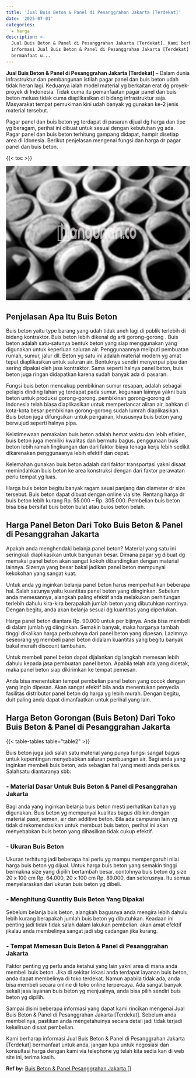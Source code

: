 ```yaml
---
title: 'Jual Buis Beton & Panel di Pesanggrahan Jakarta [Terdekat]'
date: '2025-07-01'
categories:
  - harga
description: >-
  Jual Buis Beton & Panel di Pesanggrahan Jakarta [Terdekat]. Kami berharap
  informasi Jual Buis Beton & Panel di Pesanggrahan Jakarta [Terdekat]
  bermanfaat u...
---
```


**Jual Buis Beton & Panel di Pesanggrahan Jakarta \[Terdekat\]** – Dalam dunia infrastruktur dan pembangunan istilah pagar panel dan buis beton udah tidak heran lagi. Keduanya ialah model material yg berkaitan erat dg proyek-proyek di Indonesia. Tidak cuma itu pemanfaatan pagar panel dan buis beton meluas tidak cuma diaplikasikan di bidang infrastruktur saja. Masyarakat tempat pemukiman kini udah banyak yg gunakan ke-2 jenis material tersebut.

Pagar panel dan buis beton yg terdapat di pasaran dijual dg harga dan tipe yg beragam, perihal ini dibuat untuk sesuai dengan kebutuhan yg ada. Pagar panel dan buis beton terhitung gampang didapat, hampir disetiap area di Idonesia. Berikut penjelasan mengenai fungsi dan harga dr pagar panel dan buis beton.

{{< toc >}}

![Jual Buis Beton & Panel di Pesanggrahan Jakarta [Terdekat]](/images/jual-panel-buis-beton-murah-10.png)

## Penjelasan Apa Itu Buis Beton

Buis beton yaitu type barang yang udah tidak aneh lagi di publik terlebih di bidang kontraktor. Buis beton lebih dikenal dg arti gorong-gorong . Buis beton adalah satu-satunya bentuk beton yang siap menggunakan yang digunakan untuk keperluan saluran air. Penggunaannya meliputi pembuatan rumah, sumur, jalur dll. Beton yg satu ini adalah material modern yg amat tepat diaplikasikan untuk saluran air. Bentuknya sendiri menyerpai pipa dan sering dipakai oleh jasa kontraktor. Sama seperti halnya panel beton, buis beton juga ringan didapatkan karena sudah banyak ada di pasaran.

Fungsi buis beton mencakup pembikinan sumur resapan, adalah sebagai pelapis dinding lahan yg terdapat pada sumur. kegunaan lainnya yakni buis beton untuk produksi gorong-gorong. pembikinan gorong-gorong di Indonesia telah biasa diaplikasikan untuk memperlancar aliran air, bahkan di kota-kota besar pembikinan gorong-gorong sudah lumrah diaplikasikan. Buis beton juga difungsikan untuk pengairan, khususnya buis beton yang berwujud seperti halnya pipa.

Keistimewaan pemakaian buis beton adalah hemat waktu dan lebih efisien, buis beton juga memiliki kwalitas dan bermutu bagus. penggunaan buis beton lebih ramah lingkungan dan dari faktor biaya tenaga kerja lebih sedikit dikarenakan penggunaanya lebih efektif dan cepat.

Kelemahan gunakan buis beton adalah dari faktor transportasi yakni disaat memindahkan buis beton ke area konstruksi dengan dari faktor perawatan perlu tempat yg luas.

Harga buis beton begitu banyak ragam seuai panjang dan diameter dr size tersebut. Buis beton dapat dibuat dengan online via site. Rentang harga dr buis beton lebih kurang Rp. 55.000 – Rp. 305.000. Pembelian buis beton bisa bisa bersifat buis beton bulat atau buios beton belah.

## Harga Panel Beton Dari Toko Buis Beton & Panel di Pesanggrahan Jakarta

Apakah anda menghendaki belanja panel beton? Material yang satu ini seringkali diaplikasikan untuk bangunan besar. Dimana pagar yg dibuat dg memakai panel beton akan sangat kokoh dibandingkan dengan material lainnya. Sizenya yang besar bakal jadikan panel beton mempunyai kekokohan yang sangat kuat.

Untuk anda yg inginkan belanja panel beton harus memperhatikan beberapa hal. Salah satunya yaitu kuantitas panel beton yang diinginkan. Sebelum anda memesannya, alangkah paling efektif anda melakukan perhitungan terlebih dahulu kira-kira berapakah jumlah beton yang dibutuhkan nantinya. Dengan begitu, anda akan belanja sesuai dg kuantitas yang diperlukan.

Harga panel beton diantara Rp. 90.000 untuk per bijinya. Anda bisa membeli di dalam jumlah yg diinginkan. Semakin banyak, maka harganya tambah tinggi dikalikan harga perbuahnya dari panel beton yang dipesan. Lazimnya seseorang yg membeli panel beton didalam kuantitas yang begitu banyak bakal meraih discount tambahan.

Untuk membeli panel beton dapat dijalankan dg langkah memesan lebih dahulu kepada jasa pembuatan panel beton. Apabila telah ada yang dicetak, maka panel beton siap dikirimkan ke tempat pemesan.

Anda bisa menentukan tempat pembelian panel beton yang cocok dengan yang ingin dipesan. Akan sangat efektif bila anda menentukan penyedia fasilitas distributor panel beton dg harga yg lebih murah. Dengan begitu, duit paling anda dapat dimanfaatkan untuk perihal yang lain.

## Harga Beton Gorongan (Buis Beton) Dari Toko Buis Beton & Panel di Pesanggrahan Jakarta

{{< table-tables table="table2" >}}

Buis beton juga jadi salah satu material yang punya fungsi sangat bagus untuk kepentingan menyebabkan saluran pembuangan air. Bagi anda yang inginkan membeli buis beton, ada sebagian hal yang mesti anda periksa. Salahsatu diantaranya sbb:

### \- Material Dasar Untuk Buis Beton & Panel di Pesanggrahan Jakarta

Bagi anda yang inginkan belanja buis beton mesti perhatikan bahan yg digunakan. Buis beton yg mempunyai kualitas bagus dibikin dengan material pasir, semen, air dan additive beton. Bila ada campuran lain yg tidak direkomendasikan untuk membuat buis beton, perihal ini akan menyebabkan buis beton yang dihasilkan tidak cukup efektif.

### \- Ukuran Buis Beton

Ukuran terhitung jadi beberapa hal perlu yg mampu mempengaruhi nilai harga buis beton yg dijual. Untuk harga buis beton yang semakin tinggi bermakna size yang dipilih bertambah besar. contohnya buis beton dg size 20 x 100 cm Rp. 64.000, 20 x 100 cm Rp. 89.000, dan seterusnya. Itu semua menyelaraskan dari ukuran buis beton yg dibeli.

### \- Menghitung Quantity Buis Beton Yang Dipakai

Sebelum belanja buis beton, alangkah bagusnya anda mengira lebih dahulu lebih kurang berapakah jumlah buis beton yg dibutuhkan. Keadaan ini penting jadi tidak tidak salah dalam lakukan pembelian. akan amat efektif jikalau anda membelinya sangat jadi sbg cadangan jika kurang.

### \- Tempat Memesan Buis Beton & Panel di Pesanggrahan Jakarta

Faktor penting yg perlu anda ketahui yang lain yakni area di mana anda membeli buis beton. Jika di sekitar lokasi anda terdapat layanan buis beton, anda dapat membelinya di toko terdekat. Namun apabila tidak ada, anda bisa membeli secara online di toko online terpercaya. Ada sangat banyak sekali jasa layanan buis beton yg menjualnya, anda bisa pilih sendiri buis beton yg dipilih.

Sampai disini beberapa informasi yang dapat kami rincikan mengenai Jual Buis Beton & Panel di Pesanggrahan Jakarta \[Terdekat\]. Sebelum anda membelinya, pastikan anda mengetahuinya secara detail jadi tidak terjadi kekeliruan disaat pembelian.

Kami berharap informasi Jual Buis Beton & Panel di Pesanggrahan Jakarta \[Terdekat\] bermanfaat untuk anda, jangan lupa untuk negosiasi dan konsultasi harga dengan kami via telephone yg telah kita sedia kan di web site ini, terima kasih.

**Ref by:** [Buis Beton & Panel Pesanggrahan Jakarta []](https://id.wikipedia.org/wiki/Buis)
